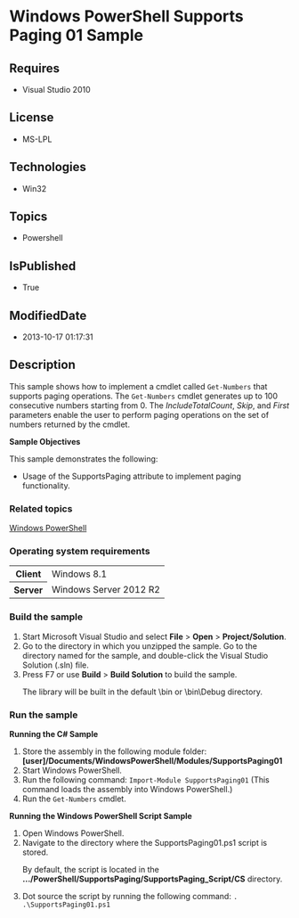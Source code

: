 # Windows PowerShell Supports Paging 01 Sample
## Requires
* Visual Studio 2010
## License
* MS-LPL
## Technologies
* Win32
## Topics
* Powershell
## IsPublished
* True
## ModifiedDate
* 2013-10-17 01:17:31
## Description

<div id="mainSection">
<p>This sample shows how to implement a cmdlet called <code>Get-Numbers</code> that supports paging operations. The
<code>Get-Numbers</code> cmdlet generates up to 100 consecutive numbers starting from 0. The
<i>IncludeTotalCount</i>, <i>Skip</i>, and <i>First</i> parameters enable the user to perform paging operations on the set of numbers returned by the cmdlet.
</p>
<p><b>Sample Objectives</b></p>
<p>This sample demonstrates the following:</p>
<ul>
<li>Usage of the SupportsPaging attribute to implement paging functionality. </li></ul>
<p></p>
<h3><a id="related_topics"></a>Related topics</h3>
<dl><dt><a href="http://go.microsoft.com/fwlink/?LinkID=178145">Windows PowerShell</a>
</dt></dl>
<h3>Operating system requirements</h3>
<table>
<tbody>
<tr>
<th>Client</th>
<td><dt>Windows&nbsp;8.1 </dt></td>
</tr>
<tr>
<th>Server</th>
<td><dt>Windows Server&nbsp;2012&nbsp;R2 </dt></td>
</tr>
</tbody>
</table>
<h3>Build the sample</h3>
<p></p>
<ol>
<li>Start Microsoft Visual Studio and select <b>File</b> &gt; <b>Open</b> &gt; <b>
Project/Solution</b>. </li><li>Go to the directory in which you unzipped the sample. Go to the directory named for the sample, and double-click the Visual Studio Solution (.sln) file.
</li><li>Press F7 or use <b>Build</b> &gt; <b>Build Solution</b> to build the sample.
<p>The library will be built in the default \bin or \bin\Debug directory.</p>
</li></ol>
<p></p>
<h3>Run the sample</h3>
<p></p>
<p class="proch"><b>Running the C# Sample</b></p>
<ol>
<li>Store the assembly in the following module folder: <b>[user]/Documents/WindowsPowerShell/Modules/SupportsPaging01</b>
</li><li>Start Windows PowerShell. </li><li>Run the following command: <code>Import-Module SupportsPaging01</code> (This command loads the assembly into Windows PowerShell.)
</li><li>Run the <code>Get-Numbers</code> cmdlet. </li></ol>
<p class="proch"><b>Running the Windows PowerShell Script Sample</b></p>
<ol>
<li>Open Windows PowerShell. </li><li>Navigate to the directory where the SupportsPaging01.ps1 script is stored.
<p>By default, the script is located in the <b>.../PowerShell/SupportsPaging/SupportsPaging_Script/CS</b> directory.</p>
</li><li>Dot source the script by running the following command: <code>. .\SupportsPaging01.ps1</code>
</li></ol>
<p></p>
</div>
